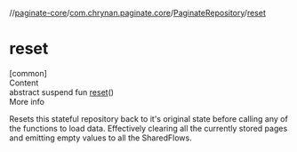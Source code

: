 //[paginate-core](../../../index.md)/[com.chrynan.paginate.core](../index.md)/[PaginateRepository](index.md)/[reset](reset.md)



# reset  
[common]  
Content  
abstract suspend fun [reset](reset.md)()  
More info  


Resets this stateful repository back to it's original state before calling any of the functions to load data. Effectively clearing all the currently stored pages and emitting empty values to all the SharedFlows.

  



